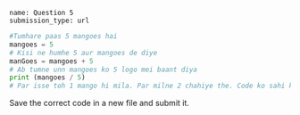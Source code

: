 ```ngMeta
name: Question 5
submission_type: url
```

```python
#Tumhare paas 5 mangoes hai
mangoes = 5
# Kisi ne humhe 5 aur mangoes de diye
manGoes = mangoes + 5
# Ab tumne unn mangoes ko 5 logo mei baant diya
print (mangoes / 5)
# Par isse toh 1 mango hi mila. Par milne 2 chahiye the. Code ko sahi karo jisse ki sabko sahi mangoes mile.
```

Save the correct code in a new file and submit it.
